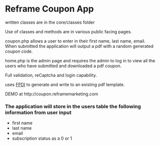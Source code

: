 <h1>Reframe Coupon App</h1>
<p>written classes are in the core/classes folder</p>
<p>Use of classes and methods are in various public facing pages.</p>
<p>coupon.php allows a user to enter in their first name, last name, email. When submitted the application will output a pdf with a random generated coupon code.</p>
<p>home.php is the admin page and requires the admin to log in to view all the users who have submitted and downloaded a pdf coupon.</p>
<p>Full validation, reCaptcha and login capability. </p>
<p>uses <a href="http://www.setasign.com/products/fpdi/about/">FPDI</a> to generate and write to an existing pdf template.</p>
<p>DEMO at http://coupon.reframemarketing.com</p>
<h3>The application will store in the users table the following information from user input</h3>
<ul>
	<li>first name</li>
	<li>last name</li>
	<li>email</li>
	<li>subscription status as a 0 or 1</li>
</ul>
